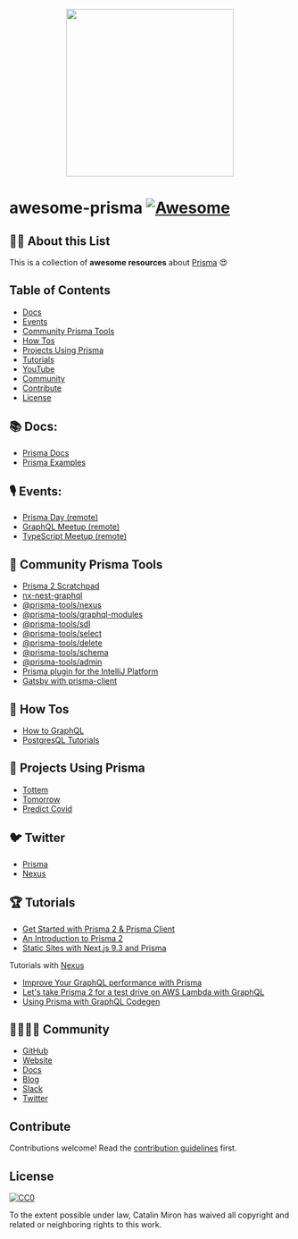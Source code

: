 <p align="center">
    <img src="https://camo.githubusercontent.com/c7f49c483a3c5a145ff55c7331520a65e12abff2/68747470733a2f2f692e696d6775722e636f6d2f774434725674342e706e67" width="300"/>
</p>

# awesome-prisma [![Awesome](https://awesome.re/badge.svg)](https://awesome.re)

## :tipping_hand_woman: About this List

This is a collection of **awesome resources**  about [Prisma](https://www.prisma.io/ "Modern Database Access for TypeScript & Node.js") :heart_eyes:

## Table of Contents
* [Docs](#-docs)
* [Events](#-events)
* [Community Prisma Tools](#-community-prisma-tools)
* [How Tos](#-how-tos)
* [Projects Using Prisma](#-projects-using-prisma)
* [Tutorials](#-tutorials)
* [YouTube](#-youtube)
* [Community](#-community)
* [Contribute](#-contribute)
* [License](#-license)

## 📚 Docs:

*  [Prisma Docs](https://www.prisma.io/docs/)
*  [Prisma Examples](https://github.com/prisma/prisma-examples)
   
## 🎙 Events:

* [Prisma Day (remote)](https://www.prisma.io/day/)
* [GraphQL Meetup (remote)](https://www.meetup.com/graphql-berlin/)
* [TypeScript Meetup (remote)](https://www.meetup.com/TypeScript-Berlin/)
   
## 🦺 Community Prisma Tools
* [Prisma 2 Scratchpad](https://github.com/ctrlplusb/prisma2-template)
* [nx-nest-graphql](https://github.com/beeman/nx-nest-graphql)
* [@prisma-tools/nexus](https://prisma-tools.ahmedelywa.com/nexus/features)
* [@prisma-tools/graphql-modules](https://prisma-tools.ahmedelywa.com/graphql-modules)
* [@prisma-tools/sdl](https://prisma-tools.ahmedelywa.com/sdl)
* [@prisma-tools/select](https://prisma-tools.ahmedelywa.com/select)
* [@prisma-tools/delete](https://prisma-tools.ahmedelywa.com/delete)
* [@prisma-tools/schema](https://prisma-tools.ahmedelywa.com/schema)
* [@prisma-tools/admin](https://prisma-tools.ahmedelywa.com/admin/generator)
* [Prisma plugin for the IntelliJ Platform](https://github.com/gabrielcolson/intellij-prisma)
* [Gatsby with prisma-client](https://github.com/LekoArts/gatsby-with-prisma-client)
    
## 🤔 How Tos
* [How to GraphQL](https://www.howtographql.com/)
* [PostgresQL Tutorials](https://www.prisma.io/tutorials/?tag=postgresql)
    
## 👾 Projects Using Prisma
* [Tottem](https://github.com/poulainv/tottem)
* [Tomorrow](https://www.tomorrowapp.io/)
* [Predict Covid](https://predictcovid.com/)
   
## 🐦 Twitter
* [Prisma](https://twitter.com/prisma)
* [Nexus](https://twitter.com/nexusgql)
    
## 🏆‍ Tutorials

* [Get Started with Prisma 2 & Prisma Client](https://egghead.io/playlists/get-started-with-prisma-v2-prisma-client-8bae)
* [An Introduction to Prisma 2](https://blog.logrocket.com/an-introduction-to-prisma-2/)
* [Static Sites with Next.js 9.3 and Prisma](https://leerob.io/blog/next-prisma)

Tutorials with [Nexus](https://www.nexusjs.org/#/)
* [Improve Your GraphQL performance with Prisma](https://dev.to/ahmedelywa/improve-your-graphql-performance-with-prisma-2jia)
* [Let's take Prisma 2 for a test drive on AWS Lambda with GraphQL](https://itnext.io/lets-take-prisma-2-for-a-test-drive-on-aws-lambda-with-graphql-%EF%B8%8F-f4be711e93cc)
* [Using Prisma with GraphQL Codegen](https://medium.com/tomorrowapp/using-prisma-with-graphql-codegen-eed022c13749)

## :family_man_woman_girl_boy:  Community

* [GitHub](https://github.com/prisma/prisma/)
* [Website](https://www.prisma.io/)
* [Docs](https://www.prisma.io/docs/)
* [Blog](https://www.prisma.io/blog)
* [Slack](https://slack.prisma.io/)
* [Twitter](https://twitter.com/prisma)

## Contribute

Contributions welcome! Read the [contribution guidelines](contributing.md) first.

## License

[![CC0](http://mirrors.creativecommons.org/presskit/buttons/88x31/svg/cc-zero.svg)](http://creativecommons.org/publicdomain/zero/1.0)

To the extent possible under law, Catalin Miron has waived all copyright and
related or neighboring rights to this work.
